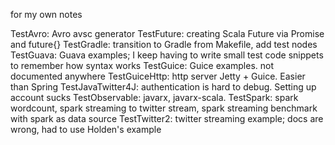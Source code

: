 for my own notes

TestAvro: Avro avsc generator
TestFuture: creating Scala Future via Promise and future{}
TestGradle: transition to Gradle from Makefile, add test nodes
TestGuava: Guava examples; I keep having to write small test code snippets to remember how syntax works
TestGuice: Guice examples. not documented anywhere
TestGuiceHttp: http server Jetty + Guice. Easier than Spring
TestJavaTwitter4J: authentication is hard to debug. Setting up account sucks
TestObservable: javarx, javarx-scala. 
TestSpark: spark wordcount, spark streaming to twitter stream, spark streaming benchmark with spark as data source
TestTwitter2: twitter streaming example; docs are wrong, had to use Holden's example

